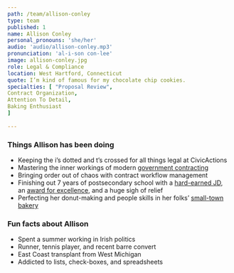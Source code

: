 ```yaml
---
path: /team/allison-conley
type: team
published: 1
name: Allison Conley
personal_pronouns: 'she/her'
audio: 'audio/allison-conley.mp3'
pronunciation: 'al-i-son con-lee'
image: allison-conley.jpg
role: Legal & Compliance
location: West Hartford, Connecticut
quote: I’m kind of famous for my chocolate chip cookies.
specialties: [ "Proposal Review",
Contract Organization,
Attention To Detail,
Baking Enthusiast
]
  
---
```


### Things Allison has been doing
* Keeping the i’s dotted and t’s crossed for all things legal at CivicActions
* Mastering the inner workings of modern [government contracting](https://www.gsa.gov/buying-selling/purchasing-programs/gsa-schedules)
* Bringing order out of chaos with contract workflow management
* Finishing out 7 years of postsecondary school with a [hard-earned JD](https://www.law.uconn.edu/admissions/juris-doctor-admissions/juris-doctor-jd), an [award for excellence](https://www.cali.org/content/cali-excellence-future-awards), and a huge sigh of relief
* Perfecting her donut-making and people skills in her folks’ [small-town bakery](https://www.facebook.com/pages/category/Bakery/Conleys-Homestyle-Bakery-115370131826527/)

### Fun facts about Allison
* Spent a summer working in Irish politics
* Runner, tennis player, and recent barre convert
* East Coast transplant from West Michigan
* Addicted to lists, check-boxes, and spreadsheets
